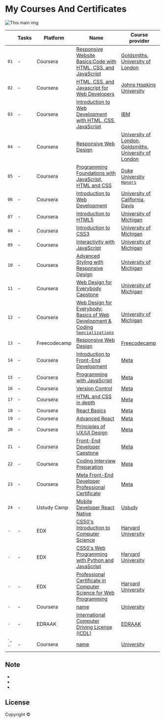 # My Courses And Certificates


![This main img]()


|  | Tasks | Platform | Name | Course provider
| ------------- | ------------- | ------------- | ------------- | ------------- |
| `01` |-| Coursera | [Responsive Website Basics:Code with HTML, CSS, and JavaScript](https://www.coursera.org/account/accomplishments/verify/HZEC3E37GQ2E) | [Goldsmiths, University of London](https://github.com/x39OME/my-courses-and-certificates/blob/main/Coursera%20HZEC3E37GQ2E.pdf)
| `02` |-|  Coursera | [HTML, CSS, and Javascript for Web Developers](https://www.coursera.org/account/accomplishments/verify/9VHZ6UVAH3TQ) | [Johns Hopkins University](https://github.com/x39OME/my-courses-and-certificates/blob/main/Coursera%209VHZ6UVAH3TQ.pdf)
| `03` |-| Coursera | [Introduction to Web Development with HTML, CSS, JavaScript](https://www.coursera.org/account/accomplishments/verify/EQF2QCCP349C) | [IBM](https://github.com/x39OME/my-courses-and-certificates/blob/main/Coursera%20EQF2QCCP349C.pdf)
| `04` |-| Coursera | [Responsive Web Design](https://www.coursera.org/account/accomplishments/verify/LKAJKVJF37MC) | [University of London, Goldsmiths, University of London](https://github.com/x39OME/my-courses-and-certificates/blob/main/Coursera%20LKAJKVJF37MC.pdf)
| `05` |-| Coursera | [Programming Foundations with JavaScript, HTML and CSS](https://www.coursera.org/account/accomplishments/verify/MLR42HN3FV73) | [Duke University `Honors`](https://github.com/x39OME/my-courses-and-certificates/blob/main/Coursera%20MLR42HN3FV73.pdf)
| `06` |-| Coursera | [Introduction to Web Development](https://www.coursera.org/account/accomplishments/verify/N9JSX9RCF86N) | [University of California, Davis](https://github.com/x39OME/my-courses-and-certificates/blob/main/Coursera%20N9JSX9RCF86N.pdf)
| `07` |-| Coursera | [Introduction to HTML5](https://www.coursera.org/account/accomplishments/verify/HP4P8RHCVT29) | [University of Michigan](https://github.com/x39OME/my-courses-and-certificates/blob/main/Coursera%20HP4P8RHCVT29.pdf)
| `08` |-| Coursera | [Introduction to CSS3](https://www.coursera.org/account/accomplishments/verify/LSFFPNEGGDDX) | [University of Michigan](https://github.com/x39OME/my-courses-and-certificates/blob/main/Coursera%20LSFFPNEGGDDX.pdf)
| `09` |-| Coursera | [Interactivity with JavaScript](https://www.coursera.org/account/accomplishments/verify/XUL4BHS7DRAX) | [University of Michigan](https://github.com/x39OME/my-courses-and-certificates/blob/main/Coursera%20XUL4BHS7DRAX.pdf)
| `10` |-| Coursera | [Advanced Styling with Responsive Design](https://www.coursera.org/account/accomplishments/verify/YGML3NDYN3VM) | [University of Michigan](https://github.com/x39OME/my-courses-and-certificates/blob/main/Coursera%20YGML3NDYN3VM.pdf)
| `11` |-| Coursera | [Web Design for Everybody Capstone](https://www.coursera.org/account/accomplishments/verify/8ZRCKQCK8PCQ) | [University of Michigan](https://github.com/x39OME/my-courses-and-certificates/blob/main/Coursera%208ZRCKQCK8PCQ.pdf)
| `12` |-| Coursera | [Web Design for Everybody: Basics of Web Development & Coding `Specializations`](https://www.coursera.org/account/accomplishments/specialization/UCNQ666QC6ZQ) | [University of Michigan](https://github.com/x39OME/my-courses-and-certificates/blob/main/Coursera%20UCNQ666QC6ZQ.pdf)
| `13` |-| Freecodecamp | [Responsive Web Design](https://www.freecodecamp.org/certification/fcc1bcf9fb8-3ff8-4440-8c80-1c959a408e53/responsive-web-design) | [Freecodecamp](https://github.com/x39OME/my-courses-and-certificates/blob/main/Freecodecamp.PNG)
| `14` |-| Coursera | [Introduction to Front-End Development](https://www.coursera.org/account/accomplishments/verify/VBAXM7Y32S64) | [Meta](https://github.com/x39OME/my-courses-and-certificates/blob/main/Coursera%20VBAXM7Y32S64.pdf)
| `15` |-| Coursera | [Programming with JavaScript](https://www.coursera.org/account/accomplishments/verify/ZYY8B5WRWQRA) | [Meta](https://github.com/x39OME/my-courses-and-certificates/blob/main/Coursera%20ZYY8B5WRWQRA.pdf)
| `16` |-| Coursera | [Version Control](https://www.coursera.org/account/accomplishments/verify/QRAE2J76FPJH) | [Meta](https://github.com/x39OME/my-courses-and-certificates/blob/main/Coursera%20QRAE2J76FPJH.pdf)
| `17` |-| Coursera | [HTML and CSS in depth](https://www.coursera.org/account/accomplishments/verify/GBSR2278G4QS) | [Meta](https://github.com/x39OME/my-courses-and-certificates/blob/main/Coursera%20GBSR2278G4QS.pdf)
| `18` |-| Coursera | [React Basics]() | [Meta]()
| `19` |-| Coursera | [Advanced React]() | [Meta]()
| `20` |-| Coursera | [Principles of UX/UI Design]() | [Meta]()
| `21` |-| Coursera | [Front-End Developer Capstone ]() | [Meta]()
| `22` |-| Coursera | [Coding Interview Preparation]() | [Meta]()
| `23` |-| Coursera | [Meta Front-End Developer Professional Certificate]() | [Meta]()
| `24` |-| Ustudy Camp | [Mobile Developer React Native](https://ustudy24.com/course/1262) | [Ustudy](https://ustudy24.com/course/1262)
| `-` |-| EDX | [CS50's Introduction to Computer Science]() | [Harvard University](https://pll.harvard.edu/course/cs50-introduction-computer-science)
| `-` |-| EDX | [CS50's Web Programming with Python and JavaScript]() | [Harvard University](https://pll.harvard.edu/course/cs50-introduction-computer-science)
| `-` |-| EDX | [Professional Certificate in Computer Science for Web Programming]() | [Harvard University](https://www.edx.org/professional-certificate/harvardx-computer-science-for-web-programming?index=product&queryID=f30237de0b8b24887f91a220ebd33966&position=6&results_level=second-level-results&term=professkonal+certificate&objectID=program-90f4789c-2549-4670-ade7-12cc8b590f5c&campaign=Computer+Science+for+Web+Programming&source=edX&product_category=professional-certificate&placement_url=https%3A%2F%2Fwww.edx.org%2Fsearch)
| `-` |-| Coursera | [name]() | [University]()
| `-` |-| EDRAAK | [International Computer Driving License (ICDL)]() | [EDRAAK](https://programs.edraak.org/)
| `-`` |-| Coursera | [name]() | [University]()

## 

## Note

-
- 
- 

## License

Copyright ©
